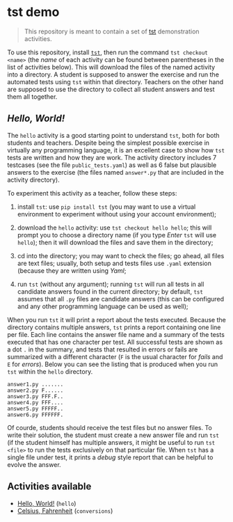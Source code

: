 # tst demo

> This repository is meant to contain a set of
> [tst](https://github.com/daltonserey/tst) demonstration
> activities.

To use this repository, install
[`tst`](https://github.com/daltonserey/tst), then run the command
`tst checkout <name>` (the _name_ of each activity can be found
between parentheses in the list of activities below). This will
download the files of the named activity into a directory. A
student is supposed to answer the exercise and run the automated
tests using `tst` within that directory. Teachers on the other
hand are supposed to use the directory to collect all student
answers and test them all together.

## _Hello, World!_

The `hello` activity is a good starting point to understand
`tst`, both for both students and teachers. Despite being the
simplest possible exercise in virtually any programming language,
it is an excellent case to show how `tst` tests are written and
how they are work. The activity directory includes 
7 testcases (see the file `public_tests.yaml`) as well as
6 false but
plausible answers to the exercise (the files named `answer*.py`
that are included in the activity directory).

To experiment this activity as a teacher, follow these steps:

1. install `tst`: use `pip install tst` (you may want to use a
virtual environment to experiment without using your account
environment);

2. download the `hello` activity: use `tst checkout hello hello`;
this will prompt you to choose a directory name (if you type
_Enter_ `tst` will use `hello`); then it will download the files
and save them in the directory;

3. cd into the directory; you may want to check the files; go
ahead, all files are text files; usually, both setup
and tests files use `.yaml` extension (because they are written
using _Yaml_;

4. run `tst` (without any argument); running `tst` will run all
tests in all candidate answers found in the current directory; by
default, `tst` assumes that all `.py` files are candidate answers
(this can be configured and any other programming language can be
used as well);

When you run `tst` it will print a report about the tests
executed. Because the directory contains multiple answers, `tst`
prints a report containing one line per file. Each line contains
the answer file name and a summary of the tests executed that has
one character per test. All successful tests are shown as a dot
`.` in the summary, and tests that resulted in errors or fails
are summarized with a different character (`F` is the usual
character for _fails_ and `E` for _errors_). Below you can see
the listing that is produced when you run `tst` within the
`hello` directory.

```
answer1.py .......        
answer2.py F......         
answer3.py FFF.F..         
answer4.py FFF....         
answer5.py FFFFF..         
answer6.py FFFFFF.
```

Of courde, students should receive the test files but no answer
files. To write their solution, the student must create a new
answer file and run `tst` (if the student himself has multiple
answers, it might be useful to run `tst <file>` to run the tests
exclusively on that particular file. When `tst` has a single file
under test, it prints a _debug_ style report that can be helpful
to evolve the answer.

## Activities available

- [Hello, World!](hello/hello.md) (`hello`)
- [Celsius, Fahrenheit](conversions/conversions.md) (`conversions`)

